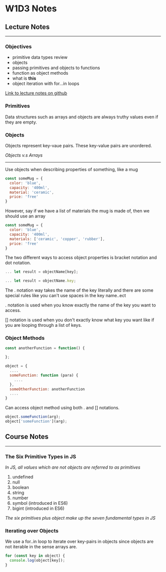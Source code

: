 # W1D3 Notes
## Lecture Notes
_________________
### Objectives
* primitive data types review
* objects
* passing primitives and objects to functions
* function as object methods
* what is **this**
* object iteration with for...in loops

[Link to lecture notes on github](https://github.com/jcbain/west_2021-09-13/tree/main/w01d03_objects)

### Primitives
Data structures such as arrays and objects are always truthy values even if they are empty.

### Objects
Objects represent key-vaue pairs. These key-value pairs are unordered.

*Objects v.s Arrays*
_______________________
Use objects when describing properties of something, like a mug
```javascript
const someMug = {
  color: 'blue',
  capacity: '400ml',
  material: 'ceramic',
  price: 'free'
}
```
However, say if we have a list of materials the mug is made of, then we should use an array
```javascript
const someMug = {
  color: 'blue',
  capacity: '400ml',
  materials: ['ceramic', 'copper', 'rubber'],
  price: 'free'
}
```
The two different ways to access object properties is bracket notation and dot notation.
```javascript
... let result = objectName[key];
```
```javascript
... let result = objectName.key;
```

The . notation way takes the name of the key literally and there are some special rules like you can't use spaces in the key name..ect

. notation is used when you know exactly the name of the key you want to access.

[] notation is used when you don't exactly know what key you want like if you are looping through a list of keys.

### Object Methods
```javascript
const anotherFunction = function() {

};

object = {
  ....
  someFunction: function (para) {
    ....
  },
  someOtherFunction: anotherFunction
  ....
}
```
Can access object method using both . and [] notations.
```javascript
object.someFunction(arg);
object['someFunction'](arg);
```

## Course Notes
_________________
### The Six Primitive Types in JS
*In JS, all values which are not objects are referred to as primitives*
1. undefined
2. null
3. boolean
4. string
5. number
6. symbol (introduced in ES6)
7. bigint (introduced in ES6)

*The six primitives plus object make up the seven fundamental types in JS*

### Iterating over Objects
We use a for..in loop to iterate over key-pairs in objects since objects are not iterable in the sense arrays are.
```javascript
for (const key in object) {
  console.log(object[key]);
}
```